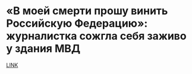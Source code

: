 # «В моей смерти прошу винить Российскую Федерацию»: журналистка сожгла себя заживо у здания МВД



[LINK](https://varlamov.ru/4042127.html)